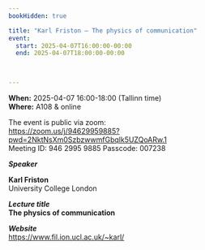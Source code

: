 ```yaml
---
bookHidden: true

title: "Karl Friston – The physics of communication"
event:
  start: 2025-04-07T16:00:00-00:00
  end: 2025-04-07T18:00:00-00:00
  


---
```


**When:** 2025-04-07 16:00-18:00 (Tallinn time)   
**Where:** A108 & online  

The event is public via zoom:   
https://zoom.us/j/94629959885?pwd=2NktNsXm0SzbzwwmfGbqlk5UZQoARw.1  
Meeting ID: 946 2995 9885 Passcode: 007238  

<!--more-->
***Speaker***  

**Karl Friston**  
University College London    

***Lecture title***  
**The physics of communication**   

***Website***  
https://www.fil.ion.ucl.ac.uk/~karl/  

